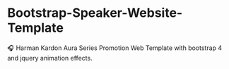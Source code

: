 # Bootstrap-Speaker-Website-Template
:headphones: Harman Kardon Aura Series Promotion Web Template with bootstrap 4 and jquery animation effects. 

